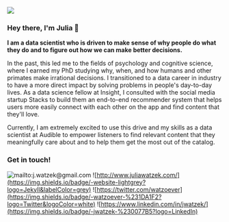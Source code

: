 ![](http://www.juliawatzek.com/images/IMG_9699_landscape.jpg)

### Hey there, I'm Julia 👋

**I am a data scientist who is driven to make sense of why people do what they do and to figure out how we can make better decisions.**

In the past, this led me to the fields of psychology and cognitive science, where I earned my PhD studying why, when, and how humans and other primates make irrational decisions. I transitioned to a data career in industry to have a more direct impact by solving problems in people's day-to-day lives. As a data science fellow at Insight, I consulted with the social media startup Stacks to build them an end-to-end recommender system that helps users more easily connect with each other on the app and find content that they'll love.

Currently, I am extremely excited to use this drive and my skills as a data scientist at Audible to empower listeners to find relevant content that they meaningfully care about and to help them get the most out of the catalog.

### Get in touch!

![mailto:j.watzek@gmail.com](https://img.shields.io/badge/&#9993;-email-lightgrey)
![http://www.juliawatzek.com/](https://img.shields.io/badge/-website-lightgrey?logo=Jekyll&labelColor=grey)
![https://twitter.com/watzoever](https://img.shields.io/badge/-watzoever-%231DA1F2?logo=Twitter&logoColor=white)
![https://www.linkedin.com/in/jwatzek/](https://img.shields.io/badge/-jwatzek-%230077B5?logo=LinkedIn)


<!--
**jwatzek/jwatzek** is a ✨ _special_ ✨ repository because its `README.md` (this file) appears on your GitHub profile.

Here are some ideas to get you started:

- 🔭 I’m currently working on ...
- 🌱 I’m currently learning ...
- 👯 I’m looking to collaborate on ...
- 🤔 I’m looking for help with ...
- 💬 Ask me about ...
- 📫 How to reach me: ...
- 😄 Pronouns: ...
- ⚡ Fun fact: ...
-->

